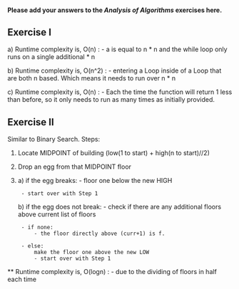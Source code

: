 #### Please add your answers to the ***Analysis of  Algorithms*** exercises here.

## Exercise I

a) Runtime complexity is, O(n) :
    - a is equal to n * n and the while loop only runs on a single additional * n

b) Runtime complexity is, O(n^2) :
    - entering a Loop inside of a Loop that are both n based. Which means it needs to run over n * n

c) Runtime complexity is, O(n) :
    - Each the time the function will return 1 less than before, so it only needs to run as many times as initially provided.

## Exercise II

Similar to Binary Search. Steps:
1. Locate MIDPOINT of building
    (low(1 to start) + high(n to start)//2)

2. Drop an egg from that MIDPOINT floor

3. a) if the egg breaks:
        - floor one below the new HIGH

        - start over with Step 1
    
    b) if the egg does not break:
        - check if there are any additional floors above current list of floors

        - if none:
            - the floor directly above (curr+1) is f.

        - else:
            make the floor one above the new LOW
            - start over with Step 1

** Runtime complexity is, O(logn) :
    - due to the dividing of floors in half each time